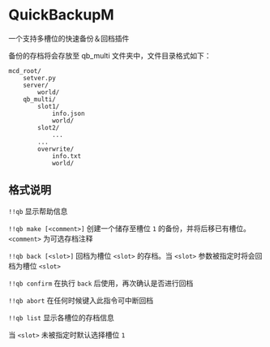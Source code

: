 # QuickBackupM

一个支持多槽位的快速备份＆回档插件

备份的存档将会存放至 qb_multi 文件夹中，文件目录格式如下：
```
mcd_root/
    setver.py
    server/
        world/
    qb_multi/
        slot1/
            info.json
            world/
        slot2/
            ...
        ...
        overwrite/
            info.txt
            world/
```

## 格式说明

`!!qb` 显示帮助信息

`!!qb make [<comment>]` 创建一个储存至槽位 `1` 的备份，并将后移已有槽位。`<comment>` 为可选存档注释

`!!qb back [<slot>]` 回档为槽位 `<slot>` 的存档。当 `<slot>` 参数被指定时将会回档为槽位 `<slot>`

`!!qb confirm` 在执行 `back` 后使用，再次确认是否进行回档

`!!qb abort` 在任何时候键入此指令可中断回档

`!!qb list` 显示各槽位的存档信息

当 `<slot>` 未被指定时默认选择槽位 `1`

